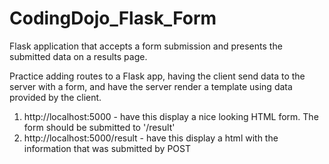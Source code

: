 # CodingDojo_Flask_Form
Flask application that accepts a form submission and presents the submitted data on a results page.

Practice adding routes to a Flask app, having the client send data to the server with a form, and have the server render a template using data provided by the client.

1. http://localhost:5000 - have this display a nice looking HTML form.  The form should be submitted to '/result'
2. http://localhost:5000/result - have this display a html with the information that was submitted by POST
